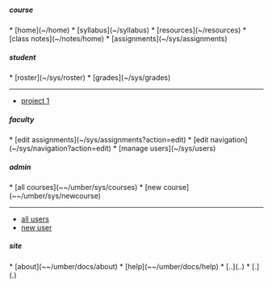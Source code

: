 <!-- navigation menu -->

<div access='all'>
<h5>course</h5>
<div markdown=1>
* [home](~/home)
* [syllabus](~/syllabus)
* [resources](~/resources)
* [class notes](~/notes/home)
* [assignments](~/sys/assignments)
</div>
</div>

<div access='student'>
<h5>student</h5>
<div markdown=1>
* [roster](~/sys/roster)
* [grades](~/sys/grades)

----

* [project 1](~/protected/project_1/home)

</div>
</div>

<div access='faculty'>
<h5>faculty</h5>
<div markdown=1>
* [edit assignments](~/sys/assignments?action=edit)
* [edit navigation](~/sys/navigation?action=edit)
* [manage users](~/sys/users)
</div>
</div>

<div access='admin'>
<h5>admin</h5>
<div markdown=1>
* [all courses](~~/umber/sys/courses)
* [new course](~~/umber/sys/newcourse)

----

* [all users](~~/umber/sys/users)
* [new user](~~/umber/sys/newuser)
</div>
</div>

<div access='all'>
<h5>site</h5>
<div markdown=1>
* [about](~~/umber/docs/about)
* [help](~~/umber/docs/help)
* [..](..)
* [.](.)
</div>
</div>

